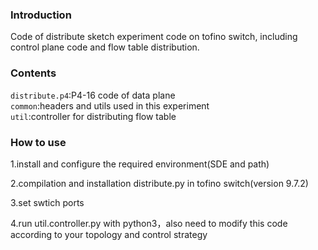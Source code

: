 ### Introduction
Code of distribute sketch experiment code on tofino switch, including control plane code and flow table distribution.
### Contents
`distribute.p4`:P4-16 code of data plane  
`common`:headers and utils used in this experiment  
`util`:controller for distributing flow table
### How to use
1.install and configure the required environment(SDE and path)  

2.compilation and installation distribute.py in tofino switch(version 9.7.2)  

3.set swtich ports  

4.run util.controller.py with python3，also need to modify this code according to your topology and control strategy
